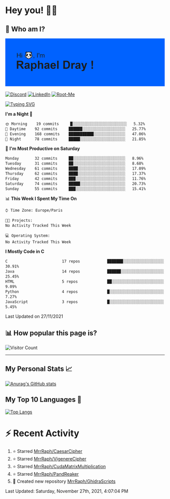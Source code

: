 # **Hey you! 👋🏼**

## **🔎 Who am I?**

<img src="https://github.com/MrrRaph/MrrRaph/blob/master/header.png?raw=true">

[![Discord](https://img.shields.io/badge/Discord-7289DA?style=for-the-badge&logo=discord&logoColor=white
)](https://discordapp.com/users/MrRaph#4214/)
[![LinkedIn](https://img.shields.io/badge/LinkedIn-0077B5?style=for-the-badge&logo=linkedin&logoColor=white)](https://www.linkedin.com/in/raphaeldray/)
[![Root-Me](https://img.shields.io/badge/dynamic/json?color=yellowgreen&label=Root-me%20Score&query=score&style=for-the-badge&url=https://raw.githubusercontent.com/MrrRaph/MrrRaph/master/root-me-stats.json&logoColor=white)](https://www.root-me.org/PandHacker)


[![Typing SVG](https://readme-typing-svg.herokuapp.com?font=glory&size=23&multiline=true&height=65&lines=CyberSecurity+Engineer+%F0%9F%92%BB;Freelance+Fullstack+Developer)](https://git.io/typing-svg)

<!--START_SECTION:waka-->
**I'm a Night 🦉** 

```text
🌞 Morning    19 commits     █░░░░░░░░░░░░░░░░░░░░░░░░   5.32% 
🌆 Daytime    92 commits     ██████░░░░░░░░░░░░░░░░░░░   25.77% 
🌃 Evening    168 commits    ███████████░░░░░░░░░░░░░░   47.06% 
🌙 Night      78 commits     █████░░░░░░░░░░░░░░░░░░░░   21.85%

```
📅 **I'm Most Productive on Saturday** 

```text
Monday       32 commits     ██░░░░░░░░░░░░░░░░░░░░░░░   8.96% 
Tuesday      31 commits     ██░░░░░░░░░░░░░░░░░░░░░░░   8.68% 
Wednesday    61 commits     ████░░░░░░░░░░░░░░░░░░░░░   17.09% 
Thursday     62 commits     ████░░░░░░░░░░░░░░░░░░░░░   17.37% 
Friday       42 commits     ███░░░░░░░░░░░░░░░░░░░░░░   11.76% 
Saturday     74 commits     █████░░░░░░░░░░░░░░░░░░░░   20.73% 
Sunday       55 commits     ███░░░░░░░░░░░░░░░░░░░░░░   15.41%

```


📊 **This Week I Spent My Time On** 

```text
⌚︎ Time Zone: Europe/Paris

🐱‍💻 Projects: 
No Activity Tracked This Week

💻 Operating System: 
No Activity Tracked This Week

```

**I Mostly Code in C** 

```text
C                        17 repos            ███████░░░░░░░░░░░░░░░░░░   30.91% 
Java                     14 repos            ██████░░░░░░░░░░░░░░░░░░░   25.45% 
HTML                     5 repos             ██░░░░░░░░░░░░░░░░░░░░░░░   9.09% 
Python                   4 repos             █░░░░░░░░░░░░░░░░░░░░░░░░   7.27% 
JavaScript               3 repos             █░░░░░░░░░░░░░░░░░░░░░░░░   5.45%

```



 Last Updated on 27/11/2021
<!--END_SECTION:waka-->

## **📊 How popular this page is?**

![Visitor Count](https://profile-counter.glitch.me/MrrRaph/count.svg)

---

## **My Personal Stats 📈**

[![Anurag's GitHub stats](https://github-readme-stats.vercel.app/api?username=mrrraph&count_private=true&show_icons=true&title_color=fff&text_color=fff&bg_color=30,36d1dc,904e95)](https://github.com/anuraghazra/github-readme-stats)

## **My Top 10 Languages 📣**

[![Top Langs](https://github-readme-stats.vercel.app/api/top-langs/?username=mrrraph&langs_count=10&layout=compact&hide=html,css&hide_title=true)](https://github.com/anuraghazra/github-readme-stats)


# **⚡ Recent Activity**

<!--RECENT_ACTIVITY:start-->
1. ⭐ Starred [MrrRaph/CaesarCipher](https://github.com/MrrRaph/CaesarCipher)
2. ⭐ Starred [MrrRaph/VigenereCipher](https://github.com/MrrRaph/VigenereCipher)
3. ⭐ Starred [MrrRaph/CudaMatrixMultiplication](https://github.com/MrrRaph/CudaMatrixMultiplication)
4. ⭐ Starred [MrrRaph/PandReaker](https://github.com/MrrRaph/PandReaker)
5. 📔 Created new repository [MrrRaph/GhidraScripts](https://github.com/MrrRaph/GhidraScripts)
<!--RECENT_ACTIVITY:end-->
<!--RECENT_ACTIVITY:last_update-->
Last Updated: Saturday, November 27th, 2021, 4:07:04 PM
<!--RECENT_ACTIVITY:last_update_end-->
